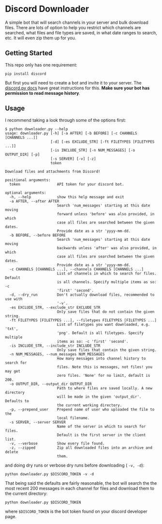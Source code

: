 # Discord Downloader

A simple bot that will search channels in your server and bulk download files.
There are lots of option to help you restrict which channels are searched, what
files and file types are saved, in what date ranges to search, etc. It will even
zip them up for you.


## Getting Started

This repo only has one requirement:

```
pip install discord
```

But first you will need to create a bot and invite it to your server. The
[discord.py docs](https://discordpy.readthedocs.io/en/latest/discord.html) have
great instructions for this. **Make sure your bot has permission to read message
history**.


## Usage

I recommend taking a look through some of the options first:
```
$ python downloader.py --help
usage: downloader.py [-h] [-a AFTER] [-b BEFORE] [-c CHANNELS [CHANNELS ...]]
                     [-d] [-es EXCLUDE_STR] [-ft FILETYPES [FILETYPES ...]]
                     [-is INCLUDE_STR] [-n NUM_MESSAGES] [-o OUTPUT_DIR] [-p]
                     [-s SERVER] [-v] [-z]
                     token

Download files and attachments from Discord!

positional arguments:
  token                 API token for your discord bot.

optional arguments:
  -h, --help            show this help message and exit
  -a AFTER, --after AFTER
                        Search 'num_messages' starting at this date moving
                        forward unless 'before' was also provided, in which
                        case all files are searched between the given dates.
                        Provide date as a str 'yyyy-mm-dd.
  -b BEFORE, --before BEFORE
                        Search 'num_messages' starting at this date moving
                        backwards unless 'after' was also provided, in which
                        case all files are searched between the given dates.
                        Provide date as a str 'yyyy-mm-dd.
  -c CHANNELS [CHANNELS ...], --channels CHANNELS [CHANNELS ...]
                        List of channels in which to search for files. Default
                        is all channels. Specify multiple items as so: -c
                        'first' 'second'.
  -d, --dry_run         Don't actually download files, recommended to use with
                        '-v'.
  -es EXCLUDE_STR, --exclude_str EXCLUDE_STR
                        Only save files that do not contain the given string.
  -ft FILETYPES [FILETYPES ...], --filetypes FILETYPES [FILETYPES ...]
                        List of filetypes you want downloaded, e.g. 'txt',
                        'png'. Default is all filetypes. Specify multiple
                        items as so: -c 'first' 'second'.
  -is INCLUDE_STR, --include_str INCLUDE_STR
                        Only save files that contain the given string.
  -n NUM_MESSAGES, --num_messages NUM_MESSAGES
                        How many messages into channel history to search for
                        files. Note this is messages, not files! you may get
                        zero files. 'None' for no limit, default is 200.
  -o OUTPUT_DIR, --output_dir OUTPUT_DIR
                        Path to where files are saved locally. A new directory
                        will be made in the given 'output_dir'. Defaults to
                        the current working directory.
  -p, --prepend_user    Prepend name of user who uploaded the file to the
                        local filename.
  -s SERVER, --server SERVER
                        Name of the server in which to search for files.
                        Default is the first server in the client list.
  -v, --verbose         Show every file found.
  -z, --zipped          Zip all downloaded files into an archive and delete
                        them.
```

and doing dry runs or verbose dry runs before downloading ( ``-v, -d``):

```
python downloader.py $DISCORD_TOKEN -v -d
```

That being said the defaults are fairly reasonable, the bot will search the the
most recent 200 messages in each channel for files and download them to the
current directory:

```
python downloader.py $DISCORD_TOKEN
```

where ``$DISCORD_TOKEN`` is the bot token found on your discord developer page.


